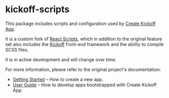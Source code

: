 # kickoff-scripts

This package includes scripts and configuration used by [Create Kickoff App](https://github.com/trykickoff/create-kickoff-app).<br>

It is a custom fork of [React Scripts](https://github.com/facebookincubator/create-react-app/packages/react-scripts), which in addition to the original feature set also includes the [Kickoff](https://github.com/trykickoff/kickoff) front-end framework and the ability to compile SCSS files.

It is in active development and will change over time.

For more information, please refer to the original project's documentation:

* [Getting Started](https://github.com/facebookincubator/create-react-app/blob/master/README.md#getting-started) – How to create a new app.
* [User Guide](https://github.com/facebookincubator/create-react-app/blob/master/packages/react-scripts/template/README.md) – How to develop apps bootstrapped with Create Kickoff App.
